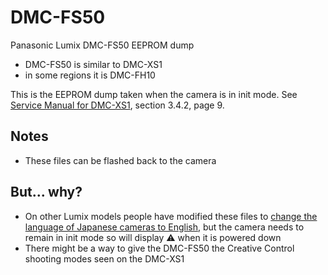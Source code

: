 # DMC-FS50
Panasonic Lumix DMC-FS50 EEPROM dump

- DMC-FS50 is similar to DMC-XS1
- in some regions it is DMC-FH10

This is the EEPROM dump taken when the camera is in init mode. See [Service Manual for DMC-XS1](https://elektrotanya.com/panasonic_dmc-xs1.pdf/download.html), section 3.4.2, page 9.

## Notes

- These files can be flashed back to the camera

## But... why?

- On other Lumix models people have modified these files to [change the language of Japanese cameras to English](https://www.dpreview.com/forums/thread/4672435), but the camera needs to remain in init mode so will display ⚠️ when it is powered down
- There might be a way to give the DMC-FS50 the Creative Control shooting modes seen on the DMC-XS1
